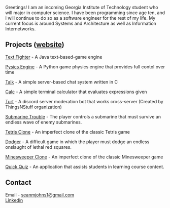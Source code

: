 Greetings! I am an incoming Georgia Institute of Technology student who will major in computer science. I have been programming since age ten, and I will continue to do so as a software engineer for the rest of my life. My current focus is around Systems and Architecture as well as Information Internetworks.

## Projects ([website](https://seanmjohns.github.io/))

[Text Fighter](https://github.com/seanmjohns/Text-Fighter) - A Java text-based-game engine

[Pysics Engine](https://github.com/seanmjohns/pysics) - A Python game physics engine that provides full contol over time

[Talk](https://github.com/seanmjohns/Talk) - A simple server-based chat system written in C

[Calc](https://github.com/seanmjohns/calc) - A simple terminal calculator that evaluates expressions given

[Turt](https://github.com/Things-N-Stuff/Turt) - A discord server moderation bot that works cross-server (Created by ThingsNStuff organization)

[Submarine Trouble](https://github.com/seanmjohns/Submarine-Trouble) - The player controls a submarine that must survive an endless wave of enemy submarines.

[Tetris Clone](https://github.com/seanmjohns/Tetris) - An imperfect clone of the classic Tetris game

[Dodger](https://github.com/seanmjohns/Dodger) - A difficult game in which the player must dodge an endless onslaught of lethal red squares.

[Minesweeper Clone](https://github.com/seanmjohns/Minesweeper) - An imperfect clone of the classic Minesweeper game 

[Quick Quiz](/home/sean/Documents/programming/website) - An application that assists students in learning course content.

## Contact

Email - seanmjohns1@gmail.com  
[Linkedin](https://www.linkedin.com/in/seanmjohns1/)
